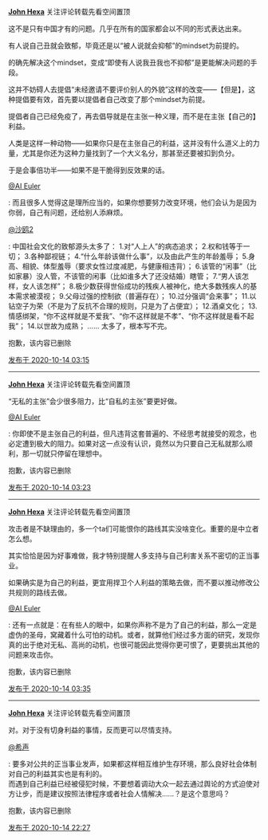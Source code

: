 [**John Hexa**](https://www.zhihu.com/people/mcbig)
关注评论转载先看空间置顶
>
这不是只有中国才有的问题。几乎在所有的国家都会以不同的形式表达出来。  
  >
有人说自己丑就会致郁，毕竟还是以“被人说就会抑郁”的mindset为前提的。  
  >
的确先解决这个mindset，变成“即使有人说我丑我也不抑郁”是更能解决问题的手段。  
  >
这并不妨碍人去提倡“未经邀请不要评价别人的外貌”这样的改变——【但是】，这种提倡要有效，首先要以提倡者自己改变了那个mindset为前提。  
  >
提倡者自己已经免疫了，再去倡导就是在主张一种义理，而不是在主张【自己的】利益。  
  >
人类是这样一种动物——如果你只是在主张自己的利益，这并没有什么道义上的力量，尤其是你还为这种力量找到了一个大义名分，那甚至还要被扣到负分。  
  >
于是会事倍功半——如果不是干脆得到反效果的话。  
  >
>
[@AI Euler](https://www.zhihu.com/people/f9478535947acafa75b8703b9c135d7d)
>
: 而且很多人觉得这是理所应当的，如果你想要努力改变环境，他们会认为是因为你弱，自己有问题，还给别人添麻烦。
>
[@沙鸥2](https://www.zhihu.com/people/11530d8084cea2424ccfd746de77b5b5)
>
: 中国社会文化的致郁源头太多了： 1.对“人上人”的病态追求； 2.权和钱等于一切； 3.各种鄙视链； 4.“什么年龄该做什么事”，以及由此产生的年龄羞辱； 5.身高、相貌、体型羞辱（要求女性过度减肥，与健康相违背）； 6.该管的“闲事”（比如家暴）没人管，不该管的闲事（比如谁多大了还没结婚）瞎管； 7.“男人该怎样，女人该怎样”； 8.极少数获得世俗成功的残疾人被神化，绝大多数残疾人的基本需求被漠视； 9.父母过强的控制欲（普遍存在）； 10.过分强调“会来事”； 11.以钻空子为荣（不是为了反抗不合理的规则，只是为了占便宜）； 12.酒桌文化； 13.情感绑架，“你不这样就是不爱我”、“你不这样就是不孝”、“你不这样就是看不起我”； 14.以世故为成熟； …… 太多了，根本写不完。
>>
抱歉，该内容已删除

[发布于 2020-10-14 03:15](https://www.zhihu.com/pin/1299548561302642688)

---

[**John Hexa**](https://www.zhihu.com/people/mcbig)
关注评论转载先看空间置顶
>
“无私的主张”会少很多阻力，比“自私的主张”要更好做。  
  >
[@AI Euler](https://www.zhihu.com/people/f9478535947acafa75b8703b9c135d7d)
>
: 你即使不是主张自己的利益，但凡违背这套普遍的、不经思考就接受的观念，也必定遭到极大的阻力。如果对这一点没有认识，竟然以为只要自己无私就那么顺利，那一切就只停留在理想中。
>>
抱歉，该内容已删除

[发布于 2020-10-14 03:23](https://www.zhihu.com/pin/1299550658148868096)

---

[**John Hexa**](https://www.zhihu.com/people/mcbig)
关注评论转载先看空间置顶
>
攻击者是不缺理由的，多一个ta们可能恨你的路线其实没啥变化。重要的是中立者怎么想。  
  >
其实恰恰是因为好事难做，我才特别提醒人多支持与自己利害关系不密切的正当事业。  
  >
如果确实是为自己的利益，更宜用捍卫个人利益的策略去做，而不要以推动修改公共规则的路线去做。  
>
[@AI Euler](https://www.zhihu.com/people/f9478535947acafa75b8703b9c135d7d)
>
: 还有一点就是：在有些人的眼中，如果你声称不是为了自己的利益，那么一定是虚伪的圣母，窝藏着什么可怕的动机。或者，就算他们经过多方面的研究，发现你真的出于绝对无私、高尚的动机，也很可能因此觉得你更可恨了，更要挑出其他的问题来攻击你。
>>
抱歉，该内容已删除

[发布于 2020-10-14 03:35](https://www.zhihu.com/pin/1299553534175195136)

---

[**John Hexa**](https://www.zhihu.com/people/mcbig)
关注评论转载先看空间置顶
>
对。对于没有切身利益的事情，反而更可以尽情支持。
>
[@希声](https://www.zhihu.com/people/ee4e79309c5398336869f9da6250397d)
>
: 要多对公共的正当事业发声，如果都这样相互维护生存环境，那么良好社会体制对自己的利益其实也是有利的。  
而遇到自己利益已经被侵犯时候，不要想着调动大众一起去通过舆论的方式迫使对方让步，而是建议按照法律程序或者社会人情解决……？是这个意思吗？
>>
抱歉，该内容已删除

[发布于 2020-10-14 22:27](https://www.zhihu.com/pin/1299838428314677248)

  